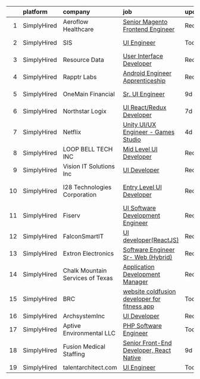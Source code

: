 

|    | platform    | company                          | job                                                                                                                                                  | update_time   | location              |
|---:|:------------|:---------------------------------|:-----------------------------------------------------------------------------------------------------------------------------------------------------|:--------------|:----------------------|
|  1 | SimplyHired | Aeroflow Healthcare              | [Senior Magento Frontend Engineer](https://www.simplyhired.com/job/uJJWsbsJ-A2J-2KXvsX-Cha73KyKnl-V2EEKSox5OzuSBWCVaz1N-A?q=ui+engineer)             | Recently      | Asheville, NC         |
|  2 | SimplyHired | SIS                              | [UI Engineer](https://www.simplyhired.com/job/o3oy8EYTNUeyq3WWUEuwEbHM8fJ_kRe7et59AHrxTekLnuudeCeSPA?q=ui+engineer)                                  | Today         | Austin, TX            |
|  3 | SimplyHired | Resource Data                    | [User Interface Developer](https://www.simplyhired.com/job/_0YOtzbxxx_LKvFAcN5Rx21c0QFWnEUIm4Rw2aOGmr2T6npQbE18og?q=ui+engineer)                     | Recently      | Juneau, AK            |
|  4 | SimplyHired | Rapptr Labs                      | [Android Engineer Apprenticeship](https://www.simplyhired.com/job/QibQrnUFEtd3LzVpsjWB4KPiJoL7OQoRSzYdlhTVXjS7IjSz5iiquw?q=ui+engineer)              | Recently      | Remote                |
|  5 | SimplyHired | OneMain Financial                | [Sr. UI Engineer](https://www.simplyhired.com/job/qKX0iXbMSuoAWGdF3zmgJnzd9MkDvnPk2mcLXkZUep8Tx4Wrt-bxqQ?q=ui+engineer)                              | 9d            | Baltimore, MD         |
|  6 | SimplyHired | Northstar Logix                  | [UI React/Redux Developer](https://www.simplyhired.com/job/l4l3CiAh45f8jObIom53V2EjXN9UDl4L8u5NPyWXhfKEAFa5HbDypw?q=ui+engineer)                     | 7d            | New York, NY          |
|  7 | SimplyHired | Netflix                          | [Unity UI/UX Engineer - Games Studio](https://www.simplyhired.com/job/1GLapO5RCwnxO3cGE9thmEae1R9_lP2vUPDsWM4CsX8xaZXHXz4nPw?q=ui+engineer)          | 4d            | Remote                |
|  8 | SimplyHired | LOOP BELL TECH INC               | [Mid Level UI Developer](https://www.simplyhired.com/job/JG3cCLZYpp2Io6DAMWJbndEnsk6E42NVY1oYikMsLE9_fKUyPhcrqQ?q=ui+engineer)                       | Recently      | Remote                |
|  9 | SimplyHired | Vision IT Solutions Inc          | [UI Developer](https://www.simplyhired.com/job/OeW1bAgGRFJGOiKhZXYr3pebDHqXOQ2gw6sfSjltj8UrKU5P8nB3ng?q=ui+engineer)                                 | Recently      | Advance, NC           |
| 10 | SimplyHired | I28 Technologies Corporation     | [Entry Level UI Developer](https://www.simplyhired.com/job/CWgabUL4o1fYvt9lhPWRtQR1L-fktB0T3c525C_CtWJq4QJSyRR9bw?q=ui+engineer)                     | Recently      | Kemp, TX +2 locations |
| 11 | SimplyHired | Fiserv                           | [UI Software Development Engineer](https://www.simplyhired.com/job/fnzrUewR6RnTXXb5a0q-9UxD6zeFiAwTT4sQFMlZXDw-JYXprYmBew?q=ui+engineer)             | Recently      | Berkeley Heights, NJ  |
| 12 | SimplyHired | FalconSmartIT                    | [UI developer(ReactJS)](https://www.simplyhired.com/job/2oxzTIZ48MkPphpx28sG5HUTvDDr0MLCUeYq8sUqcj8rFCvGv8LpEQ?q=ui+engineer)                        | Recently      | Dover, DE             |
| 13 | SimplyHired | Extron Electronics               | [Software Engineer Sr- Web (Hybrid)](https://www.simplyhired.com/job/d7R7WD-HKmKn4eRCsoCHJQNcs73q3Fmqovqwi4nyfZ19_W21X8HrPg?q=ui+engineer)           | Recently      | Raleigh, NC           |
| 14 | SimplyHired | Chalk Mountain Services of Texas | [Application Development Manager](https://www.simplyhired.com/job/SekBExtN4fk4B2mtDeDta-CfLP42uiMUn_h5iew7-CbdVanauEHw8A?q=ui+engineer)              | Recently      | Fort Worth, TX        |
| 15 | SimplyHired | BRC                              | [website coldfusion developer for fitness app](https://www.simplyhired.com/job/vLvl_BNNaYulJsKt_4dtTzG9BCW3jQV8eCfa5YUMdVTPQauN3nA7yw?q=ui+engineer) | Today         | Remote                |
| 16 | SimplyHired | ArchsystemInc                    | [UI Developer](https://www.simplyhired.com/job/nRCD9I9kTurn1l9NsAl0bhBS-j-bZTB3wQ4zJwzWwi9RhrN3vmPYjg?q=ui+engineer)                                 | Recently      | Remote                |
| 17 | SimplyHired | Aptive Environmental LLC         | [PHP Software Engineer](https://www.simplyhired.com/job/bQdWz5w5UhwpKRumi5luWrJTyr-n80N4PC4ijkdYN66UAVBGbxngwA?q=ui+engineer)                        | Today         | Provo, UT             |
| 18 | SimplyHired | Fusion Medical Staffing          | [Senior Front-End Developer, React Native](https://www.simplyhired.com/job/17cWPhexK5dd_sYScLxLHe3qc2N_0E0ZRWDW8XnxebeBj3_bb-P-MA?q=ui+engineer)     | 9d            | Omaha, NE             |
| 19 | SimplyHired | talentarchitect.com              | [UI Engineer](https://www.simplyhired.com/job/b_y4-XUXu7bbmZf1t9190w-sRSc8GlTNRAifTjXK7uGhzlnI6eN0Tg?q=ui+engineer)                                  | Today         | Remote                |